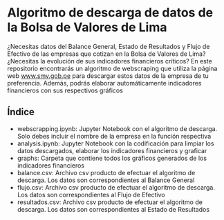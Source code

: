 # Algoritmo de descarga de datos de la Bolsa de Valores de Lima
¿Necesitas datos del Balance General, Estado de Resultados y Flujo de Efectivo de las empresas que cotizan en la Bolsa de Valores de Lima? ¿Necesitas la evolución de sus indicadores financieros críticos?
En este repositorio encontrarás un algoritmo de webscraping que utiliza la página web www.smv.gob.pe para descargar estos datos de la empresa de tu preferencia. Además, podrás elaborar automáticamente indicadores financieros con sus respectivos gráficos

## Índice
- webscrapping.ipynb: Jupyter Notebook con el algoritmo de descarga. Solo debes incluir el nombre de la empresa en la función respectiva
- analysis.ipynb: Jupyter Notebook con la codificación para limpiar los datos descargados, elaborar los indicadores financieros y graficar
- graphs: Carpeta que contiene todos los gráficos generados de los indicadores financieros
- balance.csv: Archivo csv producto de efectuar el algoritmo de descarga. Los datos son correspondientes al Balance General
- flujo.csv: Archivo csv producto de efectuar el algoritmo de descarga. Los datos son correspondientes al Flujo de Efectivo
- resultados.csv: Archivo csv producto de efectuar el algoritmo de descarga. Los datos son correspondientes al Estado de Resultados
